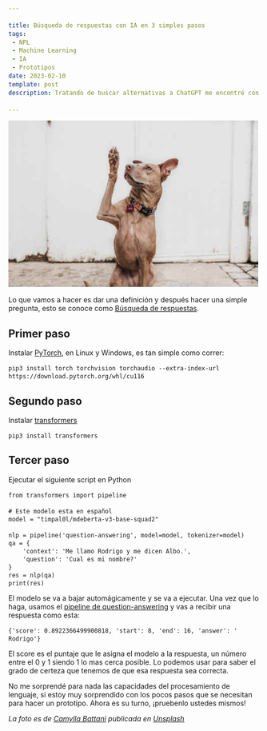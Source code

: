 ```yaml
---

title: Búsqueda de respuestas con IA en 3 simples pasos 
tags:
 - NPL
 - Machine Learning 
 - IA
 - Prototipos
date: 2023-02-10
template: post
description: Tratando de buscar alternativas a ChatGPT me encontré con Hugging Face 🤗 una herramienta que baja modelos pre-entrenados de Procesamiento de Lenguaje Natural (NPL) 

---
```


<img src="question-answering.jpg" alt="Perro levantando la mano, como para responder una pregunta" />

Lo que vamos a hacer es dar una definición y después hacer una simple pregunta, esto se conoce como [Búsqueda de respuestas](https://huggingface.co/tasks/question-answering).

## Primer paso

Instalar [PyTorch](https://pytorch.org/), en Linux y Windows, es tan simple como correr:

```
pip3 install torch torchvision torchaudio --extra-index-url https://download.pytorch.org/whl/cu116
```

## Segundo paso

Instalar [transformers](https://huggingface.co/docs/transformers/installation)

```
pip3 install transformers
```

## Tercer paso

Ejecutar el siguiente script en Python

```
from transformers import pipeline

# Este modelo esta en español
model = "timpal0l/mdeberta-v3-base-squad2"

nlp = pipeline('question-answering', model=model, tokenizer=model)
qa = {
    'context': 'Me llamo Rodrigo y me dicen Albo.',
    'question': 'Cual es mi nombre?' 
}
res = nlp(qa)
print(res)
```

El modelo se va a bajar automágicamente y se va a ejecutar. Una vez que lo haga, usamos el [pipeline de question-answering](https://huggingface.co/docs/transformers/tasks/question_answering#inference) y vas a recibir una respuesta como esta:

```
{'score': 0.8922366499900818, 'start': 8, 'end': 16, 'answer': ' Rodrigo'}
```

El score es el puntaje que le asigna el modelo a la respuesta, un número entre el 0 y 1 siendo 1 lo mas cerca posible. Lo podemos usar para saber el grado de certeza que tenemos de que esa respuesta sea correcta.

No me sorprendé para nada las capacidades del procesamiento de lenguaje, si estoy muy sorprendido con los pocos pasos que se necesitan para hacer un prototipo. Ahora es su turno, ¡pruebenlo ustedes mismos!


*La foto es de [Camylla Battani](https://unsplash.com/es/@camylla93?utm_source=unsplash&utm_medium=referral&utm_content=creditCopyText) publicada en [Unsplash](https://unsplash.com/?utm_source=unsplash&utm_medium=referral&utm_content=creditCopyText)*
